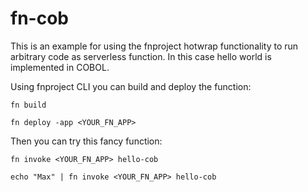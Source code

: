 # fn-cob

This is an example for using the fnproject hotwrap functionality to run arbitrary code as serverless function. In this case hello world is implemented in COBOL.

Using fnproject CLI you can build and deploy the function:

`fn build`

`fn deploy -app <YOUR_FN_APP>`

Then you can try this fancy function:

`fn invoke <YOUR_FN_APP> hello-cob`

`echo "Max" | fn invoke <YOUR_FN_APP> hello-cob`
